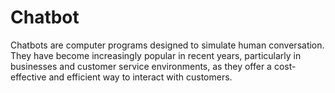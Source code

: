 # Chatbot
Chatbots are  computer programs designed to simulate human conversation. They have become increasingly popular in recent years, particularly in businesses and customer service environments, as they offer a cost-effective and efficient way to interact with customers.

